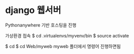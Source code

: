 # django 웹서버

Pythonanywhere 기반 호스팅을 진행


가상환경 접속
$ cd .virtualenvs/myvenv/bin
$ source activate

$ cd
$ cd Web/myweb
myweb 폴더에서 명령어 진행하면됨
